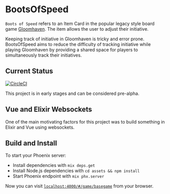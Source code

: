 # BootsOfSpeed

`Boots of Speed` refers to an Item Card in the popular legacy style board game [Gloomhaven](https://boardgamegeek.com/boardgame/174430/gloomhaven). The item allows the user to adjust their initiative.

Keeping track of initiative in Gloomhaven is tricky and error prone. BootsOfSpeed aims to reduce the difficulty of tracking initiative while playing Gloomhaven by providing a shared space for players to simultaneously track their initiatives.

## Current Status

[![CircleCI](https://circleci.com/gh/Baradoy/boots_of_speed/tree/master.svg?style=svg)](https://circleci.com/gh/Baradoy/boots_of_speed/tree/master)

This project is in early stages and can be considered pre-alpha.

## Vue and Elixir Websockets

One of the main motivating factors for this project was to build something in Elixir and Vue using websockets.

## Build and Install

To start your Phoenix server:

- Install dependencies with `mix deps.get`
- Install Node.js dependencies with `cd assets && npm install`
- Start Phoenix endpoint with `mix phx.server`

Now you can visit [`localhost:4000/#/game/basegame`](http://localhost:4000/#/game/basegame) from your browser.
